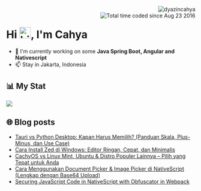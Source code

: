 <img align="right" src="https://komarev.com/ghpvc/?username=dyazincahya" alt="dyazincahya" /><br/>
<img src="https://wakatime.com/badge/user/fd321787-7d82-4766-b987-60584327310e.svg" alt="Total time coded since Aug 23 2016" align="right" />

<h1>Hi <img src="https://user-images.githubusercontent.com/1303154/88677602-1635ba80-d120-11ea-84d8-d263ba5fc3c0.gif" width="30" alt="hi">, I'm Cahya</h1>

- 🏢 I'm currently working on some **Java Spring Boot, Angular and Nativescript**
- 📫 Stay in Jakarta, Indonesia


## 📊 My Stat
<!-- img src="https://github-readme-stats.vercel.app/api?username=dyazincahya&show_icons=true"-->
<img src="https://github-readme-stats.vercel.app/api/wakatime?username=dyazincahya&layout=compact">
<!--img src="https://github-readme-stats.vercel.app/api/top-langs/?username=dyazincahya&layout=compact"-->
<!--img src="https://github-profile-summary-cards.vercel.app/api/cards/repos-per-language?username=dyazincahya"-->


## 🌐 Blog posts
<!-- BLOG-POST-LIST:START -->
- [Tauri vs Python Desktop: Kapan Harus Memilih? &lpar;Panduan Skala, Plus-Minus, dan Use Case&rpar;](https://www.kang-cahya.com/2025/09/tauri-vs-python-desktop-kapan-harus.html)
- [Cara Install Zed di Windows: Editor Ringan, Cepat, dan Minimalis](https://www.kang-cahya.com/2025/09/cara-install-zed-di-windows-editor.html)
- [CachyOS vs Linux Mint, Ubuntu &amp; Distro Populer Lainnya – Pilih yang Tepat untuk Anda](https://www.kang-cahya.com/2025/09/cachyos-vs-linux-mint-ubuntu-distro.html)
- [Cara Menggunakan Document Picker &amp; Image Picker di NativeScript &lpar;Lengkap dengan Base64 Upload&rpar;](https://www.kang-cahya.com/2025/08/cara-menggunakan-document-picker-image.html)
- [Securing JavaScript Code in NativeScript with Obfuscator in Webpack](https://www.kang-cahya.com/2025/07/securing-javascript-code-in.html)
<!-- BLOG-POST-LIST:END -->

